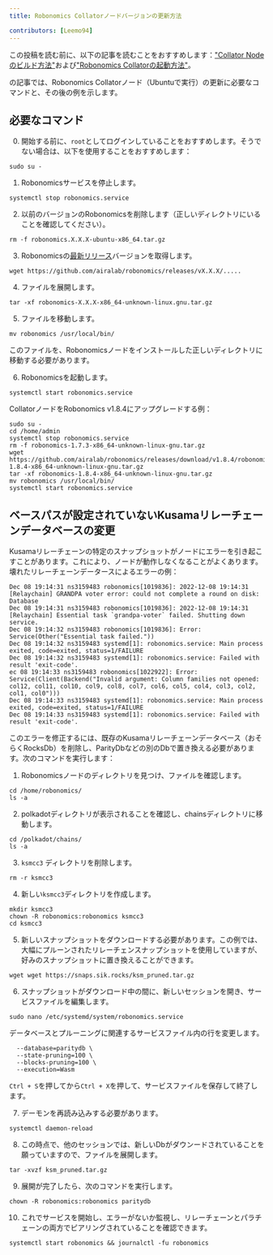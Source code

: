 ```yaml
---
title: Robonomics Collatorノードバージョンの更新方法

contributors: [Leemo94]
---
```


この投稿を読む前に、以下の記事を読むことをおすすめします：["Collator Nodeのビルド方法"](/docs/how-to-build-collator-node)および["Robonomics Collatorの起動方法"](/docs/how-to-launch-the-robonomics-collator)。

の記事では、Robonomics Collatorノード（Ubuntuで実行）の更新に必要なコマンドと、その後の例を示します。

## **必要なコマンド**

0. 開始する前に、`root`としてログインしていることをおすすめします。そうでない場合は、以下を使用することをおすすめします：

<code-helper copy>

```shell
sudo su -
```

</code-helper>

1. Robonomicsサービスを停止します。

<code-helper copy>

```shell
systemctl stop robonomics.service
```

</code-helper>

2. 以前のバージョンのRobonomicsを削除します（正しいディレクトリにいることを確認してください）。

<code-helper copy>

```shell
rm -f robonomics.X.X.X-ubuntu-x86_64.tar.gz
```

</code-helper>

3. Robonomicsの[最新リリース](https://github.com/airalab/robonomics/releases)バージョンを取得します。

<code-helper copy>

```shell
wget https://github.com/airalab/robonomics/releases/vX.X.X/.....
```
</code-helper>


4. ファイルを展開します。

<code-helper copy>

```shell
tar -xf robonomics-X.X.X-x86_64-unknown-linux.gnu.tar.gz
```
</code-helper>

5. ファイルを移動します。

<code-helper copy>

```shell
mv robonomics /usr/local/bin/
```
</code-helper>

<robo-wiki-note type="note">

このファイルを、Robonomicsノードをインストールした正しいディレクトリに移動する必要があります。

</robo-wiki-note>

6. Robonomicsを起動します。

<code-helper copy>

```shell
systemctl start robonomics.service
```
</code-helper>

CollatorノードをRobonomics v1.8.4にアップグレードする例：

<code-helper>

```shell
sudo su -
cd /home/admin
systemctl stop robonomics.service
rm -f robonomics-1.7.3-x86_64-unknown-linux-gnu.tar.gz
wget https://github.com/airalab/robonomics/releases/download/v1.8.4/robonomics-1.8.4-x86_64-unknown-linux-gnu.tar.gz
tar -xf robonomics-1.8.4-x86_64-unknown-linux-gnu.tar.gz
mv robonomics /usr/local/bin/
systemctl start robonomics.service

```
</code-helper>

## **ベースパスが設定されていないKusamaリレーチェーンデータベースの変更**

Kusamaリレーチェーンの特定のスナップショットがノードにエラーを引き起こすことがあります。これにより、ノードが動作しなくなることがよくあります。壊れたリレーチェーンデータースによるエラーの例：

<code-helper>

```shell
Dec 08 19:14:31 ns3159483 robonomics[1019836]: 2022-12-08 19:14:31 [Relaychain] GRANDPA voter error: could not complete a round on disk: Database
Dec 08 19:14:31 ns3159483 robonomics[1019836]: 2022-12-08 19:14:31 [Relaychain] Essential task `grandpa-voter` failed. Shutting down service.
Dec 08 19:14:32 ns3159483 robonomics[1019836]: Error: Service(Other("Essential task failed."))
Dec 08 19:14:32 ns3159483 systemd[1]: robonomics.service: Main process exited, code=exited, status=1/FAILURE
Dec 08 19:14:32 ns3159483 systemd[1]: robonomics.service: Failed with result 'exit-code'.
ec 08 19:14:33 ns3159483 robonomics[1022922]: Error: Service(Client(Backend("Invalid argument: Column families not opened: col12, col11, col10, col9, col8, col7, col6, col5, col4, col3, col2, col1, col0")))
Dec 08 19:14:33 ns3159483 systemd[1]: robonomics.service: Main process exited, code=exited, status=1/FAILURE
Dec 08 19:14:33 ns3159483 systemd[1]: robonomics.service: Failed with result 'exit-code'.
```
</code-helper>

このエラーを修正するには、既存のKusamaリレーチェーンデータベース（おそらくRocksDb）を削除し、ParityDbなどの別のDbで置き換える必要があります。次のコマンドを実行します：

1. Robonomicsノードのディレクトリを見つけ、ファイルを確認します。

<code-helper>

```shell
cd /home/robonomics/
ls -a
```
</code-helper>

2. polkadotディレクトリが表示されることを確認し、chainsディレクトリに移動します。

<code-helper>

```shell
cd /polkadot/chains/
ls -a
```
</code-helper>

3. `ksmcc3` ディレクトリを削除します。

<code-helper copy>

```shell
rm -r ksmcc3
```
</code-helper>

4. 新しい`ksmcc3`ディレクトリを作成します。

<code-helper>

```shell
mkdir ksmcc3
chown -R robonomics:robonomics ksmcc3
cd ksmcc3
```

</code-helper>

5. 新しいスナップショットをダウンロードする必要があります。この例では、大幅にプルーンされたリレーチェンスナップショットを使用していますが、好みのスナップショットに置き換えることができます。

<code-helper copy>

```shell
wget wget https://snaps.sik.rocks/ksm_pruned.tar.gz
```

</code-helper>

6. スナップショットがダウンロード中の間に、新しいセッションを開き、サービスファイルを編集します。


<code-helper copy>

```shell
sudo nano /etc/systemd/system/robonomics.service
```

</code-helper>

データベースとプルーニングに関連するサービスファイル内の行を変更します。

<code-helper copy>

```shell
  --database=paritydb \
  --state-pruning=100 \
  --blocks-pruning=100 \
  --execution=Wasm
```

</code-helper>

  
`Ctrl + S`を押してから`Ctrl + X`を押して、サービスファイルを保存して終了します。

7. デーモンを再読み込みする必要があります。

<code-helper copy>

```shell
systemctl daemon-reload
```
</code-helper>


8. この時点で、他のセッションでは、新しいDbがダウンードされていることを願っていますので、ファイルを展開します。

<code-helper copy>

```shell
tar -xvzf ksm_pruned.tar.gz
```

</code-helper>

9. 展開が完了したら、次のコマンドを実行します。

<code-helper copy>


```shell
chown -R robonomics:robonomics paritydb
```

</code-helper>

10. これでサービスを開始し、エラーがないか監視し、リレーチェーンとパラチェーンの両方でピアリングされていることを確認できます。


<code-helper copy>


```shell
systemctl start robonomics && journalctl -fu robonomics
```
</code-helper>